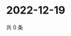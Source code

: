 # 2022-12-19

共 0 条

<!-- BEGIN WEIBO -->
<!-- 最后更新时间 Mon Dec 19 2022 21:19:31 GMT+0800 (China Standard Time) -->

<!-- END WEIBO -->
